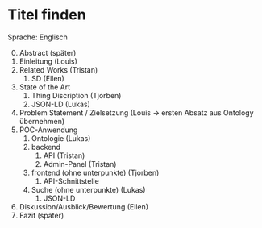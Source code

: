 # Titel finden

Sprache: Englisch

0. Abstract (später)
1. Einleitung (Louis)
2. Related Works (Tristan)
   1. SD (Ellen)
3. State of the Art
   1. Thing Discription (Tjorben)
   2. JSON-LD (Lukas)
4. Problem Statement / Zielsetzung (Louis -> ersten Absatz aus Ontology übernehmen)
5. POC-Anwendung
   1. Ontologie (Lukas)
   2. backend
      1. API (Tristan)
      2. Admin-Panel (Tristan)
   3. frontend (ohne unterpunkte) (Tjorben)
      1. API-Schnittstelle
   4. Suche (ohne unterpunkte) (Lukas)
      1. JSON-LD
6. Diskussion/Ausblick/Bewertung (Ellen)
7. Fazit (später)
